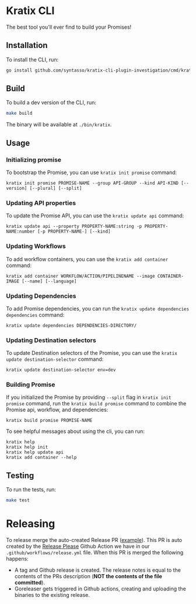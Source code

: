 # Kratix CLI

The best tool you'll ever find to build your Promises!

## Installation
To install the CLI, run:

```bash
go install github.com/syntasso/kratix-cli-plugin-investigation/cmd/kratix@latest
```

## Build
To build a dev version of the CLI, run:

```bash
make build
```

The binary will be available at `./bin/kratix`.

## Usage

### Initializing promise

To bootstrap the Promise, you can use `kratix init promise` command:
```
kratix init promise PROMISE-NAME --group API-GROUP --kind API-KIND [--version] [--plural] [--split]
```

### Updating API properties

To update the Promise API, you can use the `kratix update api` command:

```
kratix update api --property PROPERTY-NAME:string -p PROPERTY-NAME:number [-p PROPERTY-NAME-] [--kind]
```

### Updating Workflows

To add workflow containers, you can use the `kratix add container` command:

```
kratix add container WORKFLOW/ACTION/PIPELINENAME --image CONTAINER-IMAGE [--name] [--language]
```

### Updating Dependencies

To add Promise dependencies, you can run the `kratix update dependencies dependencies` command:
```
kratix update dependencies DEPENDENCIES-DIRECTORY/
```

### Updating Destination selectors

To update Destination selectors of the Promise, you can use the `kratix update destination-selector` command:
```
kratix update destination-selector env=dev
```

### Building Promise

If you initialized the Promise by providing `--split` flag in `kratix init promise` command, run
the `kratix build promise` command to combine the Promise api, workflow, and dependencies:
```
kratix build promise PROMISE-NAME
```

To see helpful messages about using the cli, you can run:
```
kratix help
kratix help init
kratix help update api
kratix add container --help
```

## Testing

To run the tests, run:

```bash
make test
```

# Releasing

To release merge the auto-created Release PR
([example](https://github.com/syntasso/kratix-cli/pull/48)). This PR is auto
created by the [Release Please](https://github.com/googleapis/release-please)
Github Action we have in our `.github/workflows/release.yml` file. When this PR
is merged the following happens:

- A tag and Github release is created. The release notes is equal to the
   contents of the PRs description (**NOT the contents of the file committed**).
- Goreleaser gets triggered in Github actions, creating and uploading the binaries to the
   existing release.

